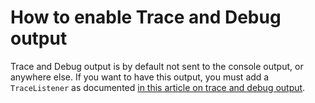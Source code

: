 # How to enable Trace and Debug output

Trace and Debug output is by default not sent to the console output, or anywhere else.  If you want to have this output,
you must add a `TraceListener` as documented [in this article on trace and debug output](xref:traceanddebugoutput).
